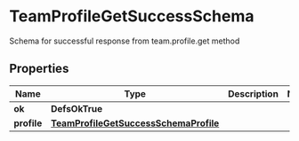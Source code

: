 

# TeamProfileGetSuccessSchema

Schema for successful response from team.profile.get method

## Properties

| Name | Type | Description | Notes |
|------------ | ------------- | ------------- | -------------|
|**ok** | **DefsOkTrue** |  |  |
|**profile** | [**TeamProfileGetSuccessSchemaProfile**](TeamProfileGetSuccessSchemaProfile.md) |  |  |



